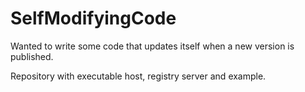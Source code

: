 # SelfModifyingCode

Wanted to write some code that updates itself when a new version is published.

Repository with executable host, registry server and example.
